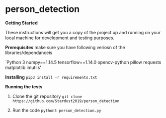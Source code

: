# person_detection

**Getting Started**

These instructions will get you a copy of the project up and running on your local machine for development and testing purposes.

**Prerequisites**
make sure you have following veriosn of the libraries/dependanceis 

`Python 3
numpy==1.14.5
tensorflow==1.14.0
opencv-python
pillow
requests
matplotlib
imutils'

**Installing**
`pip3 install -r requirements.txt`

**Running the tests**

1. Clone the git repository 
`git clone https://github.com/Stardust2019/person_detection`

2. Run the code 
`python3 person_detection.py`
